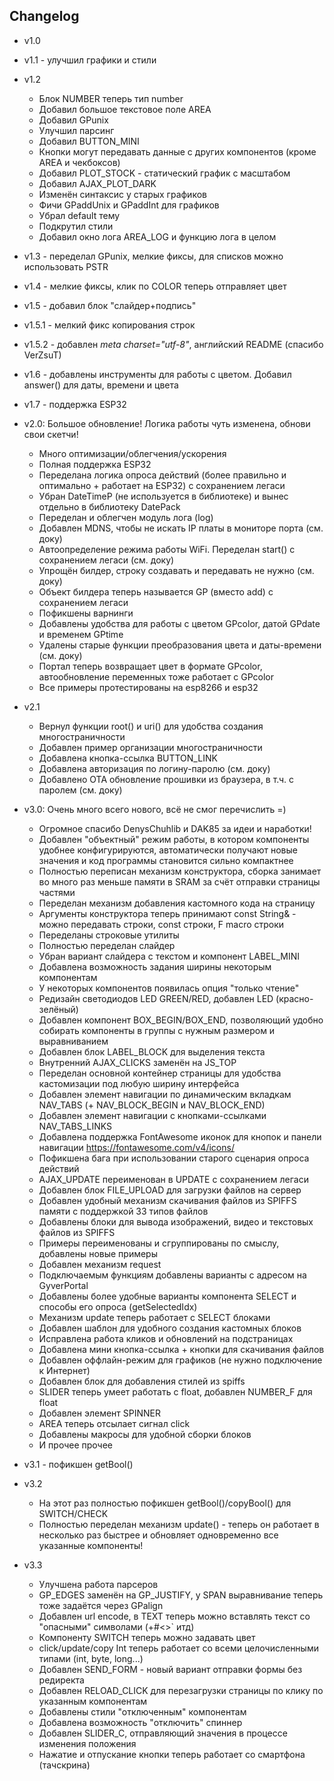 ## Changelog
- v1.0
- v1.1 - улучшил графики и стили
- v1.2
    - Блок NUMBER теперь тип number
    - Добавил большое текстовое поле AREA
    - Добавил GPunix
    - Улучшил парсинг
    - Добавил BUTTON_MINI
    - Кнопки могут передавать данные с других компонентов (кроме AREA и чекбоксов)
    - Добавил PLOT_STOCK - статический график с масштабом
    - Добавил AJAX_PLOT_DARK
    - Изменён синтаксис у старых графиков
    - Фичи GPaddUnix и GPaddInt для графиков
    - Убрал default тему
    - Подкрутил стили
    - Добавил окно лога AREA_LOG и функцию лога в целом
- v1.3 - переделал GPunix, мелкие фиксы, для списков можно использовать PSTR
- v1.4 - мелкие фиксы, клик по COLOR теперь отправляет цвет
- v1.5 - добавил блок "слайдер+подпись"
- v1.5.1 - мелкий фикс копирования строк
- v1.5.2 - добавлен *meta charset="utf-8"*, английский README (спасибо VerZsuT)
- v1.6 - добавлены инструменты для работы c цветом. Добавил answer() для даты, времени и цвета
- v1.7 - поддержка ESP32

- v2.0: Большое обновление! Логика работы чуть изменена, обнови свои скетчи!
    - Много оптимизации/облегчения/ускорения
    - Полная поддержка ESP32
    - Переделана логика опроса действий (более правильно и оптимально + работает на ESP32) с сохранением легаси
    - Убран DateTimeP (не используется в библиотеке) и вынес отдельно в библиотеку DatePack
    - Переделан и облегчен модуль лога (log)
    - Добавлен MDNS, чтобы не искать IP платы в мониторе порта (см. доку)
    - Автоопределение режима работы WiFi. Переделан start() с сохранением легаси (см. доку)
    - Упрощён билдер, строку создавать и передавать не нужно (см. доку)
    - Объект билдера теперь называется GP (вместо add) с сохранением легаси
    - Пофикшены варнинги
    - Добавлены удобства для работы с цветом GPcolor, датой GPdate и временем GPtime
    - Удалены старые функции преобразования цвета и даты-времени (см. доку)
    - Портал теперь возвращает цвет в формате GPcolor, автообновление переменных тоже работает с GPcolor
    - Все примеры протестированы на esp8266 и esp32

- v2.1
    - Вернул функции root() и uri() для удобства создания многостраничности
    - Добавлен пример организации многостраничности
    - Добавлена кнопка-ссылка BUTTON_LINK
    - Добавлена авторизация по логину-паролю (см. доку)
    - Добавлено OTA обновление прошивки из браузера, в т.ч. с паролем (см. доку)
    
- v3.0: Очень много всего нового, всё не смог перечислить =)
    - Огромное спасибо DenysChuhlib и DAK85 за идеи и наработки!
    - Добавлен "объектный" режим работы, в котором компоненты удобнее конфигурируются, автоматически получают новые значения и код программы становится сильно компактнее
    - Полностью переписан механизм конструктора, сборка занимает во много раз меньше памяти в SRAM за счёт отправки страницы частями
    - Переделан механизм добавления кастомного кода на страницу
    - Аргументы конструктора теперь принимают const String& - можно передавать строки, const строки, F macro строки
    - Переделаны строковые утилиты
    - Полностью переделан слайдер
    - Убран вариант слайдера с текстом и компонент LABEL_MINI
    - Добавлена возможность задания ширины некоторым компонентам
    - У некоторых компонентов появилась опция "только чтение"
    - Редизайн светодиодов LED GREEN/RED, добавлен LED (красно-зелёный)
    - Добавлен компонент BOX_BEGIN/BOX_END, позволяющий удобно собирать компоненты в группы с нужным размером и выравниванием
    - Добавлен блок LABEL_BLOCK для выделения текста
    - Внутренний AJAX_CLICKS заменён на JS_TOP
    - Переделан основной контейнер страницы для удобства кастомизации под любую ширину интерфейса
    - Добавлен элемент навигации по динамическим вкладкам NAV_TABS (+ NAV_BLOCK_BEGIN и NAV_BLOCK_END)
    - Добавлен элемент навигации с кнопками-ссылками NAV_TABS_LINKS
    - Добавлена поддержка FontAwesome иконок для кнопок и панели навигации https://fontawesome.com/v4/icons/
    - Пофикшена бага при использовании старого сценария опроса действий
    - AJAX_UPDATE переименован в UPDATE с сохранением легаси
    - Добавлен блок FILE_UPLOAD для загрузки файлов на сервер
    - Добавлен удобный механизм скачивания файлов из SPIFFS памяти с поддержкой 33 типов файлов
    - Добавлены блоки для вывода изображений, видео и текстовых файлов из SPIFFS
    - Примеры переименованы и сгруппированы по смыслу, добавлены новые примеры
    - Добавлен механизм request
    - Подключаемым функциям добавлены варианты с адресом на GyverPortal
    - Добавлены более удобные варианты компонента SELECT и способы его опроса (getSelectedIdx)
    - Механизм update теперь работает с SELECT блоками
    - Добавлен шаблон для удобного создания кастомных блоков
    - Исправлена работа кликов и обновлений на подстраницах
    - Добавлена мини кнопка-ссылка + кнопки для скачивания файлов
    - Добавлен оффлайн-режим для графиков (не нужно подключение к Интернет)
    - Добавлен блок для добавления стилей из spiffs
    - SLIDER теперь умеет работать с float, добавлен NUMBER_F для float
    - Добавлен элемент SPINNER
    - AREA теперь отсылает сигнал click
    - Добавлены макросы для удобной сборки блоков
    - И прочее прочее
- v3.1 - пофикшен getBool()
- v3.2
    - На этот раз полностью пофикшен getBool()/copyBool() для SWITCH/CHECK
    - Полностью переделан механизм update() - теперь он работает в несколько раз быстрее и обновляет одновременно все указанные компоненты!
- v3.3
    - Улучшена работа парсеров
    - GP_EDGES заменён на GP_JUSTIFY, у SPAN выравнивание теперь тоже задаётся через GPalign
    - Добавлен url encode, в TEXT теперь можно вставлять текст со "опасными" символами (+#<>` итд)
    - Компоненту SWITCH теперь можно задавать цвет
    - click/update/copy Int теперь работает со всеми целочисленными типами (int, byte, long...)
    - Добавлен SEND_FORM - новый вариант отправки формы без редиректа
    - Добавлен RELOAD_CLICK для перезагрузки страницы по клику по указанным компонентам
    - Добавлены стили "отключенным" компонентам
    - Добавлена возможность "отключить" спиннер
    - Добавлен SLIDER_C, отправляющий значения в процессе изменения положения
    - Нажатие и отпускание кнопки теперь работает со смартфона (тачскрина)
    